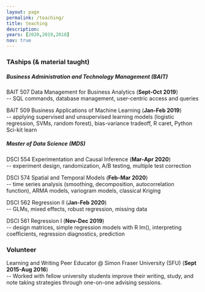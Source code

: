 ```yaml
---
layout: page
permalink: /teaching/
title: teaching
description:
years: [2020,2019,2018]
nav: true
---
```






### **TAships** (& material taught)  
##### Business Administration and Technology Management (BAIT)
BAIT 507 Data Management for Business Analytics (**Sept-Oct 2019**)  
-- SQL commands, database management, user-centric access and queries


BAIT 509 Business Applications of Machine Learning (**Jan-Feb 2019**)  
-- applying supervised and unsupervised learning models (logistic regression, SVMs, random forest), bias-variance tradeoff, R caret, Python Sci-kit learn

##### Master of Data Science (MDS)
DSCI 554 Experimentation and Causal Inference (**Mar-Apr 2020**)  
-- experiment design, randomization, A/B testing, multiple test correction  


DSCI 574 Spatial and Temporal Models (**Feb-Mar 2020**)  
-- time series analysis (smoothing, decomposition, autocorrelation function), ARMA models, variogram models, classical Kriging  


DSCI 562 Regression II (**Jan-Feb 2020**)  
-- GLMs, mixed effects, robust regression, missing data  


DSCI 561 Regression I (**Nov-Dec 2019**)  
-- design matrices, simple regression models with R lm(), interpreting coefficients, regression diagnostics, prediction

### **Volunteer**  
Learning and Writing Peer Educator @ Simon Fraser University (SFU) (**Sept 2015-Aug 2016**)  
-- Worked with fellow university students improve their writing, study, and note taking strategies through one-on-one advising sessions.

